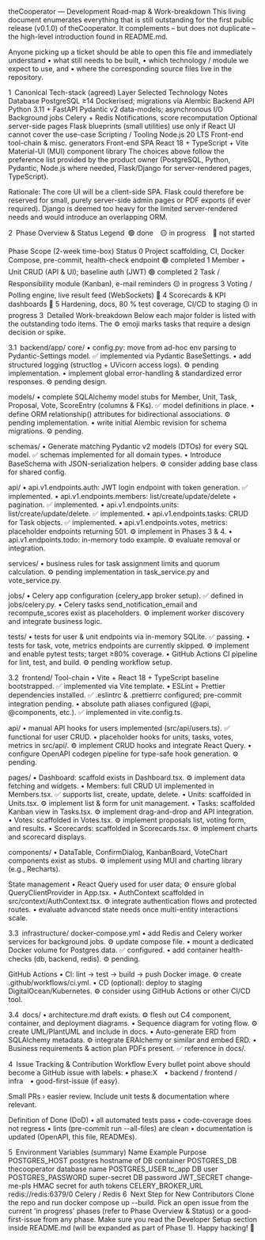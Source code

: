 theCooperator — Development Road-map & Work-breakdown
This living document enumerates everything that is still outstanding for the first public release (v0.1.0) of theCooperator. It complements – but does not duplicate – the high-level introduction found in README.md.

Anyone picking up a ticket should be able to open this file and immediately understand
• what still needs to be built,
• which technology / module we expect to use, and
• where the corresponding source files live in the repository.

1 Canonical Tech-stack (agreed)
Layer	Selected Technology	Notes
Database	PostgreSQL ≥14	Dockerised; migrations via Alembic
Backend API	Python 3.11 + FastAPI	Pydantic v2 data-models; asynchronous I/O
Background jobs	Celery + Redis	Notifications, score recomputation
Optional server-side pages	Flask blueprints (small utilities)	use only if React UI cannot cover the use-case
Scripting / Tooling	Node.js 20 LTS	Front-end tool-chain & misc. generators
Front-end SPA	React 18 + TypeScript + Vite	Material-UI (MUI) component library
The choices above follow the preference list provided by the product owner (PostgreSQL, Python, Pydantic, Node.js where needed, Flask/Django for server-rendered pages, TypeScript).

Rationale: The core UI will be a client-side SPA. Flask could therefore be reserved for small, purely server-side admin pages or PDF exports (if ever required). Django is deemed too heavy for the limited server-rendered needs and would introduce an overlapping ORM.

2 Phase Overview & Status
Legend 🟢 done 🟡 in progress 🔴 not started

Phase	Scope (2-week time-box)	Status
0	Project scaffolding, CI, Docker Compose, pre-commit, health-check endpoint	🟢 completed
1	Member + Unit CRUD (API & UI); baseline auth (JWT)	🟢 completed
2	Task / Responsibility module (Kanban), e-mail reminders	🟡 in progress
3	Voting / Polling engine, live result feed (WebSockets)	🔴
4	Scorecards & KPI dashboards	🔴
5	Hardening, docs, 80 % test coverage, CI/CD to staging	🟡 in progress
3 Detailed Work-breakdown
Below each major folder is listed with the outstanding todo items. The ⚙️ emoji marks tasks that require a design decision or spike.

3.1 backend/app/
core/ • config.py: move from ad-hoc env parsing to Pydantic-Settings model. ✅ implemented via Pydantic BaseSettings. • add structured logging (structlog + UVicorn access logs). ⚙️ pending implementation. • implement global error-handling & standardized error responses. ⚙️ pending design.

models/ • complete SQLAlchemy model stubs for Member, Unit, Task, Proposal, Vote, ScoreEntry (columns & FKs). ✅ model definitions in place. • define ORM relationship() attributes for bidirectional associations. ⚙️ pending implementation. • write initial Alembic revision for schema migrations. ⚙️ pending.

schemas/ • Generate matching Pydantic v2 models (DTOs) for every SQL model. ✅ schemas implemented for all domain types. • Introduce BaseSchema with JSON-serialization helpers. ⚙️ consider adding base class for shared config.

api/ • api.v1.endpoints.auth: JWT login endpoint with token generation. ✅ implemented. • api.v1.endpoints.members: list/create/update/delete + pagination. ✅ implemented. • api.v1.endpoints.units: list/create/update/delete. ✅ implemented. • api.v1.endpoints.tasks: CRUD for Task objects. ✅ implemented. • api.v1.endpoints.votes, metrics: placeholder endpoints returning 501. ⚙️ implement in Phases 3 & 4. • api.v1.endpoints.todo: in-memory todo example. ⚙️ evaluate removal or integration.

services/ • business rules for task assignment limits and quorum calculation. ⚙️ pending implementation in task_service.py and vote_service.py.

jobs/ • Celery app configuration (celery_app broker setup). ✅ defined in jobs/celery.py. • Celery tasks send_notification_email and recompute_scores exist as placeholders. ⚙️ implement worker discovery and integrate business logic.

tests/ • tests for user & unit endpoints via in-memory SQLite. ✅ passing. • tests for task, vote, metrics endpoints are currently skipped. ⚙️ implement and enable pytest tests; target ≥80% coverage. • GitHub Actions CI pipeline for lint, test, and build. ⚙️ pending workflow setup.

3.2 frontend/
Tool-chain • Vite + React 18 + TypeScript baseline bootstrapped. ✅ implemented via Vite template. • ESLint + Prettier dependencies installed. ✅ .eslintrc & .prettierrc configured; pre-commit integration pending. • absolute path aliases configured (@api, @components, etc.). ✅ implemented in vite.config.ts.

api/ • manual API hooks for users implemented (src/api/users.ts). ✅ functional for user CRUD. • placeholder hooks for units, tasks, votes, metrics in src/api/. ⚙️ implement CRUD hooks and integrate React Query. • configure OpenAPI codegen pipeline for type-safe hook generation. ⚙️ pending.

pages/ • Dashboard: scaffold exists in Dashboard.tsx. ⚙️ implement data fetching and widgets. • Members: full CRUD UI implemented in Members.tsx. ✅ supports list, create, update, delete. • Units: scaffolded in Units.tsx. ⚙️ implement list & form for unit management. • Tasks: scaffolded Kanban view in Tasks.tsx. ⚙️ implement drag-and-drop and API integration. • Votes: scaffolded in Votes.tsx. ⚙️ implement proposals list, voting form, and results. • Scorecards: scaffolded in Scorecards.tsx. ⚙️ implement charts and scorecard displays.

components/ • DataTable, ConfirmDialog, KanbanBoard, VoteChart components exist as stubs. ⚙️ implement using MUI and charting library (e.g., Recharts).

State management • React Query used for user data; ⚙️ ensure global QueryClientProvider in App.tsx. • AuthContext scaffolded in src/context/AuthContext.tsx. ⚙️ integrate authentication flows and protected routes. • evaluate advanced state needs once multi-entity interactions scale.

3.3 infrastructure/
docker-compose.yml • add Redis and Celery worker services for background jobs. ⚙️ update compose file. • mount a dedicated Docker volume for Postgres data. ✅ configured. • add container health-checks (db, backend, redis). ⚙️ pending.

GitHub Actions • CI: lint → test → build → push Docker image. ⚙️ create .github/workflows/ci.yml. • CD (optional): deploy to staging DigitalOcean/Kubernetes. ⚙️ consider using GitHub Actions or other CI/CD tool.

3.4 docs/
• architecture.md draft exists. ⚙️ flesh out C4 component, container, and deployment diagrams. • Sequence diagram for voting flow. ⚙️ create UML/PlantUML and include in docs. • Auto-generate ERD from SQLAlchemy metadata. ⚙️ integrate ERAlchemy or similar and embed ERD. • Business requirements & action plan PDFs present. ✅ reference in docs/.

4 Issue Tracking & Contribution Workflow
Every bullet point above should become a GitHub issue with labels:
• phase:X • backend / frontend / infra • good-first-issue (if easy).

Small PRs › easier review. Include unit tests & documentation where relevant.

Definition of Done (DoD)
• all automated tests pass
• code-coverage does not regress
• lints (pre-commit run --all-files) are clean
• documentation is updated (OpenAPI, this file, READMEs).

5 Environment Variables (summary)
Name	Example	Purpose
POSTGRES_HOST	postgres	hostname of DB container
POSTGRES_DB	thecooperator	database name
POSTGRES_USER	tc_app	DB user
POSTGRES_PASSWORD	super-secret	DB password
JWT_SECRET	change-me-pls	HMAC secret for auth tokens
CELERY_BROKER_URL	redis://redis:6379/0	Celery / Redis
6 Next Step for New Contributors
Clone the repo and run docker compose up --build.
Pick an open issue from the current 'in progress' phases (refer to Phase Overview & Status) or a good-first-issue from any phase.
Make sure you read the Developer Setup section inside README.md (will be expanded as part of Phase 1).
Happy hacking! 💜